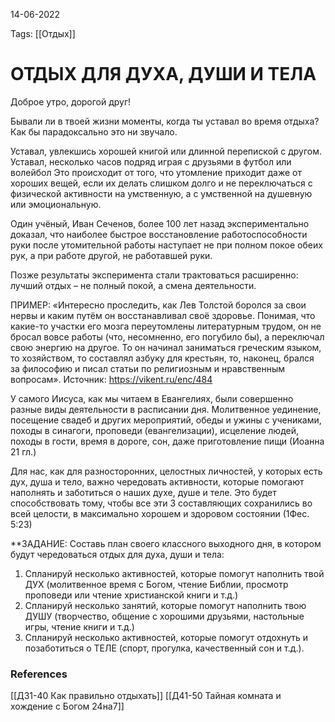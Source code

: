 14-06-2022

Tags: 
[[Отдых]]
# ОТДЫХ ДЛЯ ДУХА, ДУШИ И ТЕЛА
Доброе утро, дорогой друг! 

Бывали ли в твоей жизни моменты, когда ты уставал во время отдыха? Как бы парадоксально это ни звучало.

Уставал, увлекшись хорошей книгой или длинной перепиской с другом. Уставал, несколько часов подряд играя с друзьями в футбол или волейбол
Это происходит от того, что утомление приходит даже от хороших вещей, если их делать слишком долго и не переключаться с физической активности на умственную, а с умственной на душевную или эмоциональную. 

Один учёный, Иван Сеченов, более 100 лет назад экспериментально доказал, что наиболее быстрое восстановление работоспособности руки после утомительной работы наступает не при полном покое обеих рук, а при работе другой, не работавшей руки.

Позже результаты эксперимента стали трактоваться расширенно: лучший отдых – не полный покой, а смена деятельности.

ПРИМЕР: 
«Интересно проследить, как Лев Толстой боролся за свои нервы и каким путём он восстанавливал своё здоровье. Понимая, что какие-то участки его мозга  переутомлены литературным трудом, он не бросал вовсе работы (что, несомненно, его погубило бы), а переключал свою энергию на другое. То он начинал заниматься греческим языком, то хозяйством, то составлял азбуку для крестьян, то, наконец,  брался за философию и писал статьи по религиозным и нравственным вопросам». 
Источник: https://vikent.ru/enc/484

У самого Иисуса, как мы читаем в Евангелиях, были совершенно разные виды деятельности в расписании дня. Молитвенное уединение, посещение свадеб и других мероприятий, обеды и ужины с учениками, походы в синагоги, проповеди (евангелизации), исцеление людей, походы в гости, время в дороге, сон, даже приготовление пищи (Иоанна 21 гл.)

Для нас, как для разносторонних, целостных личностей, у которых есть дух, душа и тело, важно чередовать активности, которые помогают наполнять и заботиться о наших духе, душе и теле. Это будет способствовать тому, чтобы все эти 3 составляющих сохранились во всей целости, в максимально хорошем и здоровом состоянии (1Фес. 5:23)

**ЗАДАНИЕ:
Составь план своего классного выходного дня, в котором будут чередоваться отдых для духа, души и тела: 

1. Спланируй несколько активностей, которые помогут наполнить твой ДУХ (молитвенное время с Богом, чтение Библии, просмотр проповеди или чтение христианской книги и т.д.)
2. Спланируй несколько занятий, которые помогут наполнить твою ДУШУ (творчество, общение с хорошими друзьями, настольные игры, чтение книги и т.д.)
3. Спланируй несколько активностей, которые помогут отдохнуть и позаботиться о ТЕЛЕ (спорт, прогулка, качественный сон и т.д.). 
### References
[[Д31-40 Как правильно отдыхать]]
[[Д41-50 Тайная комната и хождение с Богом 24на7]]